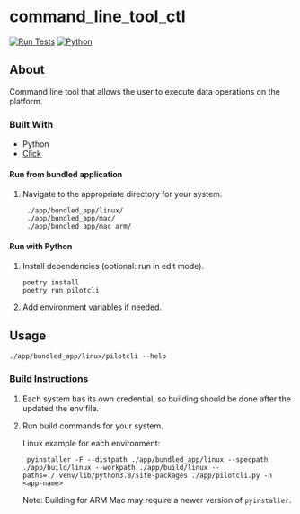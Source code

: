 # command_line_tool_ctl

[![Run Tests](https://github.com/PilotDataPlatform/cli/actions/workflows/run-tests.yml/badge.svg?branch=develop)](https://github.com/PilotDataPlatform/cli/actions/workflows/run-tests.yml)
[![Python](https://img.shields.io/badge/python-3.7-brightgreen.svg)](https://www.python.org/)

## About
Command line tool that allows the user to execute data operations on the platform.
### Built With
- Python
- [Click](https://click.palletsprojects.com/en/8.0.x/)


#### Run from bundled application
1. Navigate to the appropriate directory for your system.

        ./app/bundled_app/linux/
        ./app/bundled_app/mac/
        ./app/bundled_app/mac_arm/

#### Run with Python
1. Install dependencies (optional: run in edit mode).

       poetry install
       poetry run pilotcli

2. Add environment variables if needed.

## Usage

    ./app/bundled_app/linux/pilotcli --help

### Build Instructions
1. Each system has its own credential, so building should be done after the updated the env file.
2. Run build commands for your system.

    Linux example for each environment:

        pyinstaller -F --distpath ./app/bundled_app/linux --specpath ./app/build/linux --workpath ./app/build/linux --paths=./.venv/lib/python3.8/site-packages ./app/pilotcli.py -n <app-name>

    Note: Building for ARM Mac may require a newer version of `pyinstaller`.
